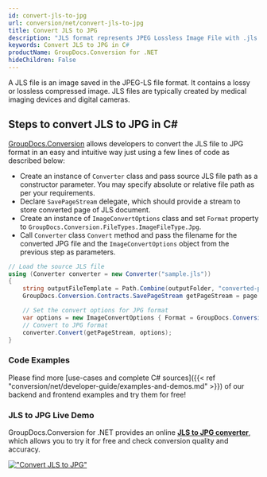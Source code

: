 ```yaml
---
id: convert-jls-to-jpg
url: conversion/net/convert-jls-to-jpg
title: Convert JLS to JPG
description: "JLS format represents JPEG Lossless Image File with .jls extension. Learn how to convert JLS to JPG file programmatically in C# language using GroupDocs.Conversion for .NET library."
keywords: Convert JLS to JPG in C#
productName: GroupDocs.Conversion for .NET
hideChildren: False
---
```


A JLS file is an image saved in the JPEG-LS file format. It contains a lossy or lossless compressed image. JLS files are typically created by medical imaging devices and digital cameras.

## Steps to convert JLS to JPG in C#

[GroupDocs.Conversion](https://products.groupdocs.com/conversion/net) allows developers to convert the JLS file to JPG format in an easy and intuitive way just using a few lines of code as described below:

* Create an instance of `Converter` class and pass source JLS file path as a constructor parameter. You may specify absolute or relative file path as per your requirements. 
* Declare `SavePageStream` delegate, which should provide a stream to store converted page of JLS document.
* Create an instance of `ImageConvertOptions` class and set `Format` property to `GroupDocs.Conversion.FileTypes.ImageFileType.Jpg`.
* Call `Converter` class `Convert` method and pass the filename for the converted JPG file and the `ImageConvertOptions` object from the previous step as parameters.

```csharp
// Load the source JLS file
using (Converter converter = new Converter("sample.jls"))
{
    string outputFileTemplate = Path.Combine(outputFolder, "converted-page-{0}.jpg");
    GroupDocs.Conversion.Contracts.SavePageStream getPageStream = page => new FileStream(string.Format(outputFileTemplate, page), FileMode.Create);

    // Set the convert options for JPG format
    var options = new ImageConvertOptions { Format = GroupDocs.Conversion.FileTypes.ImageFileType.Jpg };   
    // Convert to JPG format
    converter.Convert(getPageStream, options);
}
```

### Code Examples

Please find more [use-cases and complete C# sources]({{< ref "conversion/net/developer-guide/examples-and-demos.md" >}}) of our backend and frontend examples and try them for free!

### JLS to JPG Live Demo

GroupDocs.Conversion for .NET provides an online [**JLS to JPG converter**](https://products.groupdocs.app/conversion/jls-to-jpg), which allows you to try it for free and check conversion quality and accuracy.

[!["Convert JLS to JPG"](conversion/net/images/convert-to-jpg/convert-jls-to-jpg.png)](https://products.groupdocs.app/conversion/jls-to-jpg)